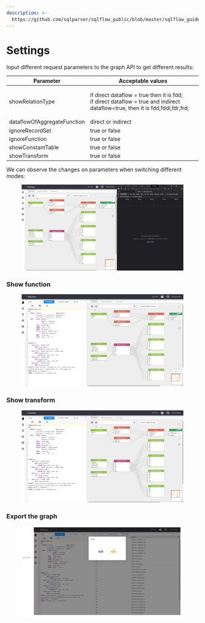 ```yaml
---
description: >-
  https://github.com/sqlparser/sqlflow_public/blob/master/sqlflow_guide_cn.md#setting
---
```


# Settings

Input different request parameters to the graph API to get different results:

| Parameter                   | Acceptable values                                                                                                                      |
| --------------------------- | -------------------------------------------------------------------------------------------------------------------------------------- |
| showRelationType            | <p>if direct dataflow = true then it is fdd;<br>if direct dataflow = true and indirect dataflow=true, then it is fdd,fddi,fdr,frd;</p> |
| dataflowOfAggregateFunction | direct or indirect                                                                                                                     |
| ignoreRecordSet             | true or false                                                                                                                          |
| ignoreFunction              | true or false                                                                                                                          |
| showConstantTable           | true or false                                                                                                                          |
| showTransform               | true or false                                                                                                                          |

We can observe the changes on parameters when switching different modes:

<figure><img src="../../.gitbook/assets/185736267-6eefb036-f047-4a72-a95f-391847e5f145.gif" alt=""><figcaption></figcaption></figure>

### Show function

<figure><img src="../../.gitbook/assets/185736347-1ce8fbf9-b66e-45e8-af75-137b746bc31d.gif" alt=""><figcaption></figcaption></figure>

### Show transform

<figure><img src="../../.gitbook/assets/185736610-6fba47eb-9dba-42cc-9f00-5af3ad22563f.gif" alt=""><figcaption></figcaption></figure>

### Export the graph

<figure><img src="../../.gitbook/assets/185734305-70c24757-c59c-40b4-b235-a79a214b7472.png" alt=""><figcaption></figcaption></figure>
